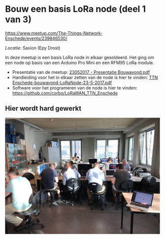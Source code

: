 # Bouw een basis LoRa node (deel 1 van 3)
https://www.meetup.com/The-Things-Network-Enschede/events/239846530/

*Locatie:* Saxion (Epy Drost)

In deze meetup is een basis LoRa node in elkaar gesoldeerd. 
Het ging om een node op basis van een Arduino Pro Mini en een RFM95 LoRa module.

* Presentatie van de meetup: 
[23052017 - Presentatie Bouwavond.pdf](https://github.com/TTNEnschede/documentation/blob/master/meetup/20170523%20-%20Basic%20LoRa%20node/23052017%20-%20Presentatie%20Bouwavond.pdf)
* Handleiding voor het in elkaar zetten van de node is hier te vinden: 
[TTN Enschede-bouwavond-LoRaNode-23-5-2017.pdf](https://github.com/TTNEnschede/documentation/blob/master/meetup/20170523%20-%20Basic%20LoRa%20node/TTN%20Enschede-bouwavond-LoRaNode-23-5-2017.pdf)
* Software voor het programeren van de node is hier te vinden: https://github.com/corbo/LoRaWAN_TTN_Enschede

## Hier wordt hard gewerkt
![alt text](https://github.com/TTNEnschede/documentation/blob/master/meetup/20170523%20-%20Basic%20LoRa%20node/20170623-bouwavond.jpg "Bouwavond")
